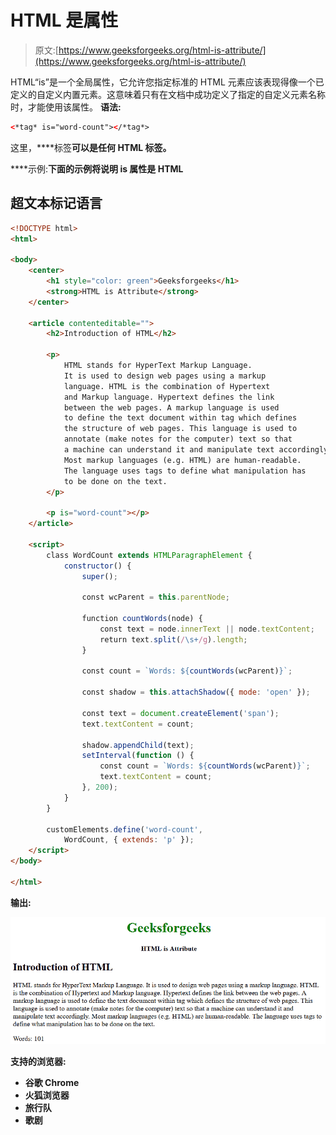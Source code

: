 # HTML 是属性

> 原文:[https://www.geeksforgeeks.org/html-is-attribute/](https://www.geeksforgeeks.org/html-is-attribute/)

HTML“is”是一个全局属性，它允许您指定标准的 HTML 元素应该表现得像一个已定义的自定义内置元素。这意味着只有在文档中成功定义了指定的自定义元素名称时，才能使用该属性。
**语法:**

```html
<*tag* is="word-count"></*tag*>
```

这里，****标签**可以是任何 HTML 标签。**

****示例:**下面的示例将说明 is 属性是 HTML**

## **超文本标记语言**

```html
<!DOCTYPE html>
<html>

<body>
    <center>
        <h1 style="color: green">Geeksforgeeks</h1>
        <strong>HTML is Attribute</strong>
    </center>

    <article contenteditable="">
        <h2>Introduction of HTML</h2>

        <p>
            HTML stands for HyperText Markup Language.
            It is used to design web pages using a markup
            language. HTML is the combination of Hypertext
            and Markup language. Hypertext defines the link
            between the web pages. A markup language is used
            to define the text document within tag which defines
            the structure of web pages. This language is used to
            annotate (make notes for the computer) text so that
            a machine can understand it and manipulate text accordingly.
            Most markup languages (e.g. HTML) are human-readable.
            The language uses tags to define what manipulation has
            to be done on the text.
        </p>

        <p is="word-count"></p>
    </article>

    <script>
        class WordCount extends HTMLParagraphElement {
            constructor() {
                super();

                const wcParent = this.parentNode;

                function countWords(node) {
                    const text = node.innerText || node.textContent;
                    return text.split(/\s+/g).length;
                }

                const count = `Words: ${countWords(wcParent)}`;

                const shadow = this.attachShadow({ mode: 'open' });

                const text = document.createElement('span');
                text.textContent = count;

                shadow.appendChild(text);
                setInterval(function () {
                    const count = `Words: ${countWords(wcParent)}`;
                    text.textContent = count;
                }, 200);
            }
        }

        customElements.define('word-count',
            WordCount, { extends: 'p' });
    </script>
</body>

</html>
```

****输出:****

**![](img/c3a9218d34e59971a44f4c45219a7fee.png)**

****支持的浏览器:****

*   **谷歌 Chrome**
*   **火狐浏览器**
*   **旅行队**
*   **歌剧**